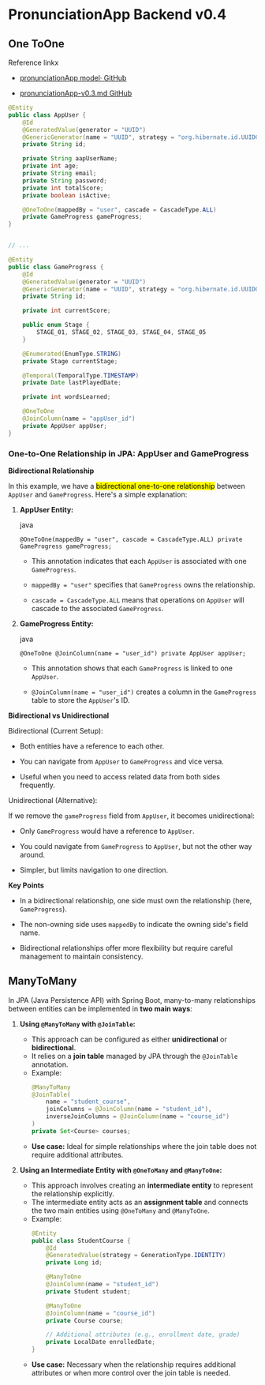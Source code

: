 # PronunciationApp Backend v0.4

## One ToOne

Reference linkx

- [pronunciationApp model· GitHub](https://github.com/AlbertProfe/pronunciationApp/tree/backend-spring-boot/backend/resources/jpa/model)

- [pronunciationApp-v0.3.md GitHub](https://github.com/AlbertProfe/pronunciationApp/blob/backend-spring-boot/backend/resources/pronunciationApp-v0.3.md)

```java
@Entity
public class AppUser {
    @Id
    @GeneratedValue(generator = "UUID")
    @GenericGenerator(name = "UUID", strategy = "org.hibernate.id.UUIDGenerator")
    private String id;

    private String aapUserName;
    private int age;
    private String email;
    private String password;
    private int totalScore;
    private boolean isActive;

    @OneToOne(mappedBy = "user", cascade = CascadeType.ALL)
    private GameProgress gameProgress;
}


// ...

@Entity
public class GameProgress {
    @Id
    @GeneratedValue(generator = "UUID")
    @GenericGenerator(name = "UUID", strategy = "org.hibernate.id.UUIDGenerator")
    private String id;

    private int currentScore;

    public enum Stage {
        STAGE_01, STAGE_02, STAGE_03, STAGE_04, STAGE_05
    }

    @Enumerated(EnumType.STRING)
    private Stage currentStage;

    @Temporal(TemporalType.TIMESTAMP)
    private Date lastPlayedDate;

    private int wordsLearned;

    @OneToOne
    @JoinColumn(name = "appUser_id")
    private AppUser appUser;
}
```

### One-to-One Relationship in JPA: AppUser and GameProgress

**Bidirectional Relationship**

In this example, we have a <mark>bidirectional one-to-one relationship</mark> between `AppUser` and `GameProgress`. Here's a simple explanation:

1. **AppUser Entity:**
   
   java
   
   `@OneToOne(mappedBy = "user", cascade = CascadeType.ALL) private GameProgress gameProgress;`
   
   - This annotation indicates that each `AppUser` is associated with one `GameProgress`.
   
   - `mappedBy = "user"` specifies that `GameProgress` owns the relationship.
   
   - `cascade = CascadeType.ALL` means that operations on `AppUser` will cascade to the associated `GameProgress`.

2. **GameProgress Entity:**
   
   java
   
   `@OneToOne @JoinColumn(name = "user_id") private AppUser appUser;`
   
   - This annotation shows that each `GameProgress` is linked to one `AppUser`.
   
   - `@JoinColumn(name = "user_id")` creates a column in the `GameProgress` table to store the `AppUser`'s ID.

**Bidirectional vs Unidirectional**

Bidirectional (Current Setup):

- Both entities have a reference to each other.

- You can navigate from `AppUser` to `GameProgress` and vice versa.

- Useful when you need to access related data from both sides frequently.

Unidirectional (Alternative):

If we remove the `gameProgress` field from `AppUser`, it becomes unidirectional:

- Only `GameProgress` would have a reference to `AppUser`.

- You could navigate from `GameProgress` to `AppUser`, but not the other way around.

- Simpler, but limits navigation to one direction.

**Key Points**

- In a bidirectional relationship, one side must own the relationship (here, `GameProgress`).

- The non-owning side uses `mappedBy` to indicate the owning side's field name.

- Bidirectional relationships offer more flexibility but require careful management to maintain consistency.

## ManyToMany

In JPA (Java Persistence API) with Spring Boot, many-to-many relationships between entities can be implemented in **two main ways**:

1. **Using `@ManyToMany` with `@JoinTable`:**
   - This approach can be configured as either **unidirectional** or **bidirectional**.
   - It relies on a **join table** managed by JPA through the `@JoinTable` annotation.
   - Example:
     ```java
     @ManyToMany
     @JoinTable(
         name = "student_course",
         joinColumns = @JoinColumn(name = "student_id"),
         inverseJoinColumns = @JoinColumn(name = "course_id")
     )
     private Set<Course> courses;
     ```
   - **Use case:** Ideal for simple relationships where the join table does not require additional attributes.

2. **Using an Intermediate Entity with `@OneToMany` and `@ManyToOne`:**
   - This approach involves creating an **intermediate entity** to represent the relationship explicitly.
   - The intermediate entity acts as an **assignment table** and connects the two main entities using `@OneToMany` and `@ManyToOne`.
   - Example:
     ```java
     @Entity
     public class StudentCourse {
         @Id
         @GeneratedValue(strategy = GenerationType.IDENTITY)
         private Long id;

         @ManyToOne
         @JoinColumn(name = "student_id")
         private Student student;

         @ManyToOne
         @JoinColumn(name = "course_id")
         private Course course;

         // Additional attributes (e.g., enrollment date, grade)
         private LocalDate enrolledDate;
     }
     ```
   - **Use case:** Necessary when the relationship requires additional attributes or when more control over the join table is needed.


